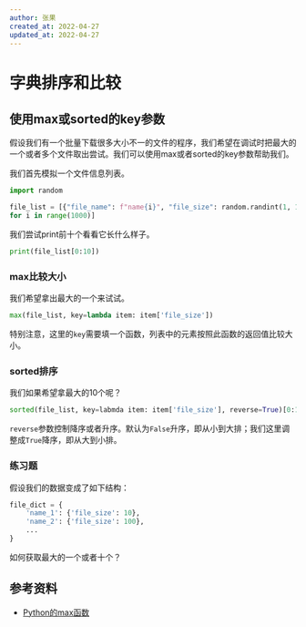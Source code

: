 ```yaml
---
author: 张果
created_at: 2022-04-27
updated_at: 2022-04-27
---
```


# 字典排序和比较

## 使用max或sorted的key参数

假设我们有一个批量下载很多大小不一的文件的程序，我们希望在调试时把最大的一个或者多个文件取出尝试。我们可以使用max或者sorted的key参数帮助我们。

我们首先模拟一个文件信息列表。

```python
import random

file_list = [{"file_name": f"name{i}", "file_size": random.randint(1, 1000000)}
for i in range(1000)]
```

我们尝试print前十个看看它长什么样子。

```python
print(file_list[0:10])
```

### max比较大小

我们希望拿出最大的一个来试试。

```python
max(file_list, key=lambda item: item['file_size'])
```

特别注意，这里的`key`需要填一个函数，列表中的元素按照此函数的返回值比较大小。

### sorted排序

我们如果希望拿最大的10个呢？

```python
sorted(file_list, key=labmda item: item['file_size'], reverse=True)[0:10]
```

`reverse`参数控制降序或者升序。默认为`False`升序，即从小到大排；我们这里调整成`True`降序，即从大到小排。

### 练习题

假设我们的数据变成了如下结构：

```python
file_dict = {
    'name_1': {'file_size': 10},
    'name_2': {'file_size': 100},
    ...
}
```

如何获取最大的一个或者十个？

## 参考资料

- [Python的max函数](https://www.programiz.com/python-programming/methods/built-in/max)
